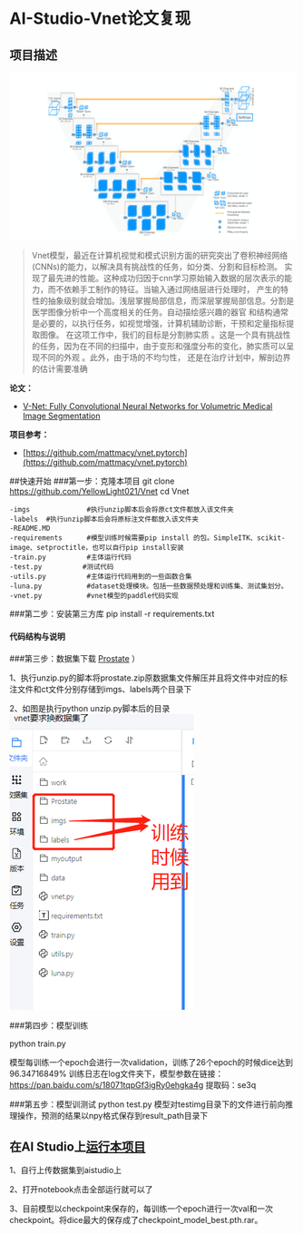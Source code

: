 # AI-Studio-Vnet论文复现

## 项目描述
![images](images/vnet.png)  
> Vnet模型，最近在计算机视觉和模式识别方面的研究突出了卷积神经网络(CNNs)的能力，以解决具有挑战性的任务，如分类、分割和目标检测。
> 实现了最先进的性能。这种成功归因于cnn学习原始输入数据的层次表示的能力，而不依赖手工制作的特征。当输入通过网络层进行处理时，
> 产生的特性的抽象级别就会增加。浅层掌握局部信息，而深层掌握局部信息。分割是医学图像分析中一个高度相关的任务。自动描绘感兴趣的器官
> 和结构通常是必要的，以执行任务，如视觉增强，计算机辅助诊断，干预和定量指标提取图像。
> 在这项工作中，我们的目标是分割肺实质 。这是一个具有挑战性的任务，因为在不同的扫描中，由于变形和强度分布的变化，肺实质可以呈现不同的外观
> 。此外，由于场的不均匀性， 还是在治疗计划中，解剖边界的估计需要准确

**论文：**

- [V-Net: Fully Convolutional Neural Networks for Volumetric Medical Image Segmentation](https://paperswithcode.com/paper/v-net-fully-convolutional-neural-networks-for)

**项目参考：**
- [https://github.com/mattmacy/vnet.pytorch](https://github.com/mattmacy/vnet.pytorch)


##快速开始
###第一步：克隆本项目
git clone https://github.com/YellowLight021/Vnet
cd Vnet

```
-imgs              #执行unzip脚本后会将原ct文件都放入该文件夹
-labels  #执行unzip脚本后会将原标注文件都放入该文件夹
-README.MD
-requirements      #模型训练时候需要pip install 的包。SimpleITK、scikit-image、setproctitle，也可以自行pip install安装
-train.py          #主体运行代码
-test.py          #测试代码
-utils.py          #主体运行代码用到的一些函数合集
-luna.py           #dataset处理模块。包括一些数据预处理和训练集、测试集划分。
-vnet.py           #vnet模型的paddle代码实现
```

###第二步：安装第三方库
pip install -r requirements.txt
#### 代码结构与说明



###第三步：数据集下载
[Prostate](https://promise12.grand-challenge.org/evaluation/challenge/submissions/create/) ）

1、执行unzip.py的脚本将prostate.zip原数据集文件解压并且将文件中对应的标注文件和ct文件分别存储到imgs、labels两个目录下

2、如图是执行python unzip.py脚本后的目录![images](images/dataset.png)  

###第四步：模型训练

python train.py

模型每训练一个epoch会进行一次validation，训练了26个epoch的时候dice达到96.34716849%
训练日志在log文件夹下，模型参数在链接：https://pan.baidu.com/s/18071tqpGf3igRy0ehgka4g
提取码：se3q

###第五步：模型训测试
python test.py
模型对testimg目录下的文件进行前向推理操作，预测的结果以npy格式保存到result_path目录下






## 在AI Studio上[运行本项目](项目“vnet要求换数据集了”共享链接(有效期三天)：https://aistudio.baidu.com/studio/project/partial/verify/3465814/95246add616a4e8da306bfc807e69ada) 
1、自行上传数据集到aistudio上

2、打开notebook点击全部运行就可以了

3、目前模型以checkpoint来保存的，每训练一个epoch进行一次val和一次checkpoint。将dice最大的保存成了checkpoint_model_best.pth.rar。

